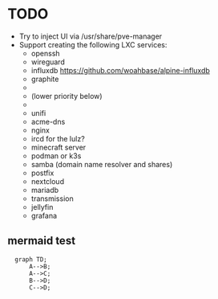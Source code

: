 # TODO

- Try to inject UI via /usr/share/pve-manager
- Support creating the following LXC services:
  - openssh
  - wireguard
  - influxdb https://github.com/woahbase/alpine-influxdb
  - graphite
  -
  - (lower priority below)
  -
  - unifi
  - acme-dns
  - nginx
  - ircd for the lulz?
  - minecraft server
  - podman or k3s
  - samba (domain name resolver and shares)
  - postfix
  - nextcloud
  - mariadb
  - transmission
  - jellyfin
  - grafana

## mermaid test

```mermaid
  graph TD;
      A-->B;
      A-->C;
      B-->D;
      C-->D;
```
